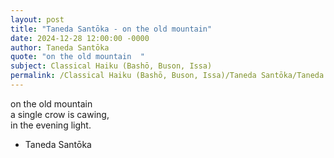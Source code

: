 ```yaml
---
layout: post
title: "Taneda Santōka - on the old mountain"
date: 2024-12-28 12:00:00 -0000
author: Taneda Santōka
quote: "on the old mountain  "
subject: Classical Haiku (Bashō, Buson, Issa)
permalink: /Classical Haiku (Bashō, Buson, Issa)/Taneda Santōka/Taneda Santōka - on the old mountain
---
```


on the old mountain  
a single crow is cawing,  
in the evening light.

- Taneda Santōka
